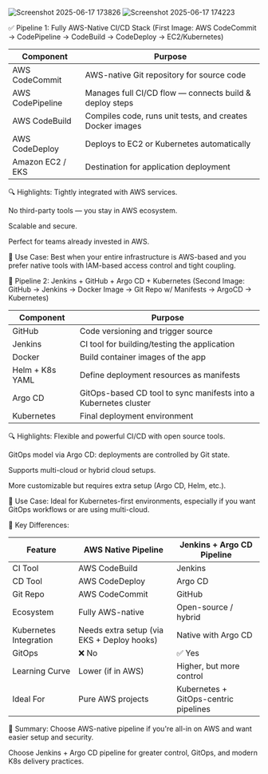 ![Screenshot 2025-06-17 173826](https://github.com/user-attachments/assets/28c74c62-13e2-4b4f-bef6-13f903e4a76c)
![Screenshot 2025-06-17 174223](https://github.com/user-attachments/assets/ae439d4d-f21c-42fd-a4fc-bc162b5e7a4e)



✅ Pipeline 1: Fully AWS-Native CI/CD Stack
(First Image: AWS CodeCommit → CodePipeline → CodeBuild → CodeDeploy → EC2/Kubernetes)

| **Component**    | **Purpose**                                               |
| ---------------- | --------------------------------------------------------- |
| AWS CodeCommit   | AWS-native Git repository for source code                 |
| AWS CodePipeline | Manages full CI/CD flow — connects build & deploy steps   |
| AWS CodeBuild    | Compiles code, runs unit tests, and creates Docker images |
| AWS CodeDeploy   | Deploys to EC2 or Kubernetes automatically                |
| Amazon EC2 / EKS | Destination for application deployment                    |

🔍 Highlights:
Tightly integrated with AWS services.

No third-party tools — you stay in AWS ecosystem.

Scalable and secure.

Perfect for teams already invested in AWS.

🔧 Use Case:
Best when your entire infrastructure is AWS-based and you prefer native tools with IAM-based access control and tight coupling.

🔧 Pipeline 2: Jenkins + GitHub + Argo CD + Kubernetes
(Second Image: GitHub → Jenkins → Docker Image → Git Repo w/ Manifests → ArgoCD → Kubernetes)

| **Component**   | **Purpose**                                                      |
| --------------- | ---------------------------------------------------------------- |
| GitHub          | Code versioning and trigger source                               |
| Jenkins         | CI tool for building/testing the application                     |
| Docker          | Build container images of the app                                |
| Helm + K8s YAML | Define deployment resources as manifests                         |
| Argo CD         | GitOps-based CD tool to sync manifests into a Kubernetes cluster |
| Kubernetes      | Final deployment environment                                     |

🔍 Highlights:
Flexible and powerful CI/CD with open source tools.

GitOps model via Argo CD: deployments are controlled by Git state.

Supports multi-cloud or hybrid cloud setups.

More customizable but requires extra setup (Argo CD, Helm, etc.).

🔧 Use Case:
Ideal for Kubernetes-first environments, especially if you want GitOps workflows or are using multi-cloud.

🚀 Key Differences:

| Feature                | AWS Native Pipeline                        | Jenkins + Argo CD Pipeline            |
| ---------------------- | ------------------------------------------ | ------------------------------------- |
| CI Tool                | AWS CodeBuild                              | Jenkins                               |
| CD Tool                | AWS CodeDeploy                             | Argo CD                               |
| Git Repo               | AWS CodeCommit                             | GitHub                                |
| Ecosystem              | Fully AWS-native                           | Open-source / hybrid                  |
| Kubernetes Integration | Needs extra setup (via EKS + Deploy hooks) | Native with Argo CD                   |
| GitOps                 | ❌ No                                       | ✅ Yes                                 |
| Learning Curve         | Lower (if in AWS)                          | Higher, but more control              |
| Ideal For              | Pure AWS projects                          | Kubernetes + GitOps-centric pipelines |


📝 Summary:
Choose AWS-native pipeline if you're all-in on AWS and want easier setup and security.

Choose Jenkins + Argo CD pipeline for greater control, GitOps, and modern K8s delivery practices.

